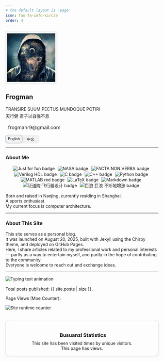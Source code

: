 ```yaml
---
# the default layout is 'page'
icon: fas fa-info-circle
order: 4
---
```


<!-- language switcher script -->
<script>
  function changeLanguage(lang) {
    /* Update the language display */
    if (lang === 'en') {
      document.getElementById('about-me-en').style.display = 'block';
      document.getElementById('about-me-zh').style.display = 'none';
      document.getElementById('about-this-site-en').style.display = 'block';
      document.getElementById('about-this-site-zh').style.display = 'none';
      document.querySelector('.slider').style.left = '0';  /* Slide to the left */
    } else if (lang === 'zh') {
      document.getElementById('about-me-en').style.display = 'none';
      document.getElementById('about-me-zh').style.display = 'block';
      document.getElementById('about-this-site-en').style.display = 'none';
      document.getElementById('about-this-site-zh').style.display = 'block';
      document.querySelector('.slider').style.left = '50%';  /* Slide to the right */
    }
  }
</script>



<!-- Custom CSS -->
<style>
  /* Avatar border and shadow */
  .avatar-border {
    border: 2px solid #fff;
    padding: 2px;
    box-shadow: 0 0 5px rgba(0,0,0,0.2);
  }

  /* Name font */
  .frogman-name {
    font-weight: 700;
    font-family: "Inter", "Helvetica Neue", Arial, sans-serif;
  }

  /* Motto spacing */
  .motto {
    margin-bottom: 0.75rem;
    line-height: 1.6;
  }

  .motto-line {
    margin: 0;
    line-height: 1.6;
  }

  /* Chinese line: only set font family, keep color/size unchanged */
  .motto .chinese {
    font-family: "LXGW WenKai", "PingFang SC", "Microsoft YaHei", sans-serif;
    font-style: normal; /* no italic for Chinese */
  }

  /* Contact bar spacing */
  .contact-bar {
    margin-top: 0.75rem;
  }

  /* Icon link */
  .icon-link {
    text-decoration: none;
    color: inherit;
    display: inline-flex;
    align-items: center;
    font-size: 1rem;
  }

  /* Icon spacing */
  .icon-link i {
    font-size: 1.2rem;
  }

  .email-text {
    margin-left: 0.5rem;
  }


  /* Language Toggle Container */
  .language-toggle {
    position: relative;
    display: inline-block;
    width: 110px;
    height: 25px;
    margin-top: 1rem;
  }

  /* Language Bar */
  .language-bar {
    display: flex;
    position: relative;
    width: 100%;
    height: 100%;
    background-color: #f0f0f0; /* Softer background color */
    border-radius: 5px;
    box-shadow: 0 1px 3px rgba(0,0,0,0.1); /* Light shadow */
  }

  /* Language Buttons */
  .btn-language {
    width: 50%;
    height: 100%;
    background: none;
    border: none;
    color: inherit;
    font-size: 12px;
    cursor: pointer;
    transition: background-color 0.3s;
    border-radius: 10px;
    z-index: 1;
  }

  .btn-language:focus {
    outline: none;
  }

  /* Slider (Small block that will slide) */
  .slider {
    position: absolute;
    top: 0;
    left: 0;
    width: 50%;
    height: 100%;
    background: transparent; /* Remove background color */
    border-radius: 10px;
    transition: left 0.3s ease; /* Smooth transition */
    z-index: 0;
    
    /* Use border + shadow for visual indication */
    box-shadow: 0 0 0 1.5px #a1b4ca; /* Thin border effect */
    opacity: 0.8; /* Slight transparency */
  }
</style>



<div class="d-flex flex-column align-items-center text-center mb-4">
  <!-- Avatar -->
  <img src="/assets/img/avatar.png" alt="Frogman" class="rounded-circle avatar-border" width="160" height="160">
  
  <!-- Name -->
  <h2 class="fw-bold mb-1 frogman-name">Frogman</h2>
  
  <!-- Motto -->
  <div class="motto text-center">
    <p class="fst-italic text-muted motto-line">TRANSIRE SUUM PECTUS MUNDOQUE POTIRI</p>
    <p class="text-muted chinese motto-line">天行健 君子以自强不息</p>
  </div>

  <!-- Contact -->
  <div class="contact-bar">
    <a href="mailto:frogmanr9@gmail.com" class="icon-link">
      <i class="fas fa-envelope"></i>
      <span class="email-text">frogmanr9@gmail.com</span>
    </a>
  </div>

  <!-- Language Switcher -->
  <div class="language-toggle" style="position:relative; width:110px; height:25px; margin-top: 1rem;">
    <div class="language-bar">
      <button onclick="changeLanguage('en')" class="btn-language">English</button>
      <button onclick="changeLanguage('zh')" class="btn-language">中文</button>
      <div class="slider"></div>
    </div>
  </div>
</div>

---

### About Me

<!-- Badge Rows -->
<div style="text-align:center; margin-bottom:1rem;">
  <!-- the first row -->
  <div>
    <img src="https://img.shields.io/badge/Just-for_fun-blue?style=flat" 
        alt="Just for fun badge"
        style="display:inline-block; margin-right:6px; vertical-align:middle;">
    <img src="https://img.shields.io/badge/NASA-E03C31?style=flat&logo=nasa&logoColor=white" 
        alt="NASA badge"
        style="display:inline-block; margin-right:6px; vertical-align:middle;">
    <img src="https://img.shields.io/badge/FACTA_NON_VERBA-8A2BE2?style=flat" 
        alt="FACTA NON VERBA badge"
        style="display:inline-block; margin-right:6px; vertical-align:middle;">
  </div>
  <!-- the second row -->
  <div>
    <!-- not official version -->
    <img src="https://img.shields.io/badge/Verilog_HDL-003366?style=flat" 
        alt="Verilog HDL badge"
        style="display:inline-block; margin-right:6px; vertical-align:middle;">
    <img src="https://img.shields.io/badge/C-A8B9CC?style=flat&logo=c&logoColor=white" 
        alt="C badge"
        style="display:inline-block; margin-right:6px; vertical-align:middle;">
    <img src="https://img.shields.io/badge/C++-00599C?style=flat&logo=cplusplus&logoColor=white" 
        alt="C++ badge"
        style="display:inline-block; margin-right:6px; vertical-align:middle;">
    <img src="https://img.shields.io/badge/Python-3776AB?style=flat&logo=python&logoColor=white" 
        alt="Python badge"
        style="display:inline-block; margin-right:6px; vertical-align:middle;">
  </div>
  <!-- the third row -->
  <div>
    <!-- not official version -->
    <img src="https://img.shields.io/badge/MATLAB-D84924?style=flat" 
        alt="MATLAB red badge"
        style="display:inline-block; margin-right:6px; vertical-align:middle;">
    <img src="https://img.shields.io/badge/LaTeX-008080?style=flat&logo=latex&logoColor=white" 
        alt="LaTeX badge"
        style="display:inline-block; margin-right:6px; vertical-align:middle;">
    <img src="https://img.shields.io/badge/Markdown-000000?style=flat&logo=markdown&logoColor=white" 
        alt="Markdown badge"
        style="display:inline-block; margin-right:6px; vertical-align:middle;">
  </div>
  <!-- the fourth row -->
  <div>
    <img src="https://img.shields.io/badge/证道院_|_飞行器设计-2E7D32?style=flat" 
        alt="证道院·飞行器设计 badge"
        style="display:inline-block; margin-right:6px; vertical-align:middle;">
    <img src="https://img.shields.io/badge/巨浪_巨浪_不断地增涨-1565C0?style=flat" 
        alt="巨浪 巨浪 不断地增涨 badge"
        style="display:inline-block; margin-right:6px; vertical-align:middle;">
  </div>
</div>



<!-- About Me Section -->
<p id="about-me-en" class="about-text">
  Born and raised in Nanjing, currently residing in Shanghai.<br>
  A sports enthusiast.<br>
  My current focus is computer architecture.
</p>

<p id="about-me-zh" class="about-text" style="display:none;">
  出生、成长于南京，现居上海。<br>
  运动爱好者。<br>
  目前专注于计算机体系结构。
</p>

---

### About This Site

<!-- About This Site Section -->
<p id="about-this-site-en" class="about-text">
  This site serves as a personal blog.<br>
  It was launched on August 20, 2025, built with Jekyll using the Chirpy theme, and deployed on GitHub Pages.<br>
  Here, I share articles related to my professional work and personal interests — partly as a way to entertain myself, and partly in the hope of contributing to the community.<br>
  Everyone is welcome to reach out and exchange ideas.
</p>

<p id="about-this-site-zh" class="about-text" style="display:none;">
  本站建于 2025 年 8 月 20 日，基于 Jekyll 构建，采用 Chirpy 主题，并部署在 Github Pages 上。<br>
  本站用作个人博客，写一些专业和兴趣相关的文章，一来聊以自娱，二来也希望为社区做一点微小的贡献。<br>
  欢迎大家通过评论或邮件与我交流。
</p>



---

<style>
  img.typing {
    max-width: 100%;
    height: auto;
  }
</style>

<img class="typing" src="https://readme-typing-svg.demolab.com/?lines=Website+Statistics;Welcome+to;Frogman's+Blog&center=true&size=32&font=Righteous" alt="Typing text animation">



<!-- Website Runtime Display -->
<div id="site-runtime-container" style="width:100%; 
        display:block;
        margin-bottom:1rem;
        background:inherit; 
        color:inherit;">
  <span id="site_runtime"></span>
</div>

<!-- running time calculation -->
<script>
  /* 
   * Set the website creation date in UTC format
   * This date should be when the site was first deployed
   */
  const siteCreateDate = new Date("2025-08-20T11:12:03Z");
  
  /*
   * Calculates and updates the website running time
   * This calculation is based purely on time differences (milliseconds)
   * It does not depend on calendar months/years, so it automatically
   * handles leap years, varying month lengths, daylight saving time changes, etc.
   */
  function updateRuntime() {
    const now = new Date();
    /* 
     * Calculate the difference in milliseconds
     * This is the most accurate method as it avoids calendar complexities
     */
    const diffMs = now - siteCreateDate;
    
    /* Calculate seconds (1 second = 1000 ms) */
    const totalSeconds = Math.floor(diffMs / 1000);
    const seconds = totalSeconds % 60;
    
    /* Calculate minutes (1 minute = 60 seconds) */
    const totalMinutes = Math.floor(totalSeconds / 60);
    const minutes = totalMinutes % 60;
    
    /* Calculate hours (1 hour = 60 minutes) */
    const totalHours = Math.floor(totalMinutes / 60);
    const hours = totalHours % 24;
    
    /* Calculate days (1 day = 24 hours) */
    const totalDays = Math.floor(totalHours / 24);
    
    /* Update the display */
    document.getElementById("site_runtime").textContent = 
      `This site has been running for ${totalDays} days ${hours} hours ${minutes} minutes ${seconds} seconds.`;
  }
  
  /* 
   * Initialize the timer:
   * 1. Update immediately when the page loads
   * 2. Set up an interval to update every second
   */
  updateRuntime();
  setInterval(updateRuntime, 1000);
</script>



Total posts published: {{ site.posts | size }}.



Page Views (Moe Counter):

<img src="https://count.getloli.com/@frogman?name=frogman&theme=morden-num&padding=7&offset=0&align=center&scale=1&pixelated=1&darkmode=auto" alt="Site runtime counter">



<!-- Font Awesome CSS for icons -->
<link rel="stylesheet" href="https://use.fontawesome.com/releases/v5.3.1/css/all.css" 
      integrity="sha384-mzrmE5qonljUremFsqc01SB46JvROS7bZs3IO2EmfFsd15uHvIt+Y8vEf7N7fWAU" 
      crossorigin="anonymous">

<!-- Busuanzi visitor counter script -->
<script async src="https://busuanzi.ibruce.info/busuanzi/2.3/busuanzi.pure.mini.js"></script>

<div style="margin:2rem auto; max-width:600px; text-align:center; padding:1rem; border:1px solid #ddd; border-radius:12px; box-shadow:0 2px 6px rgba(0,0,0,0.08);">
  <h3 style="margin-bottom:0.5rem;">
    <i class="fas fa-chart-bar" style="margin-right:6px;"></i>
    Busuanzi Statistics
  </h3>
  <div>
    <div>
      This site has been visited 
      <span id="busuanzi_value_site_pv">
        <i class="fa fa-spinner fa-spin"></i>
      </span> times by 
      <span id="busuanzi_value_site_uv">
        <i class="fa fa-spinner fa-spin"></i>
      </span> unique visitors.
    </div>
    <div>
      This page has 
      <span id="busuanzi_value_page_pv">
        <i class="fa fa-spinner fa-spin"></i>
      </span> views.
    </div>
  </div>
</div>
